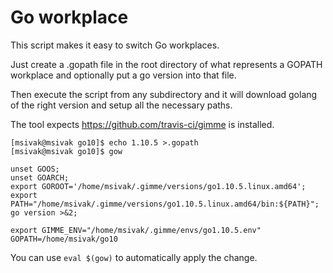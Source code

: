 # Go workplace

This script makes it easy to switch Go workplaces.

Just create a .gopath file in the root directory
of what represents a GOPATH workplace and optionally
put a go version into that file.

Then execute the script from any subdirectory and it
will download golang of the right version and setup
all the necessary paths.

The tool expects https://github.com/travis-ci/gimme
is installed.

```
[msivak@msivak go10]$ echo 1.10.5 >.gopath
[msivak@msivak go10]$ gow

unset GOOS;
unset GOARCH;
export GOROOT='/home/msivak/.gimme/versions/go1.10.5.linux.amd64';
export PATH="/home/msivak/.gimme/versions/go1.10.5.linux.amd64/bin:${PATH}";
go version >&2;

export GIMME_ENV="/home/msivak/.gimme/envs/go1.10.5.env"
GOPATH=/home/msivak/go10
```

You can use `eval $(gow)` to automatically apply the change.

